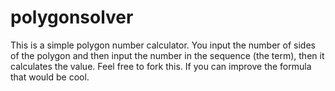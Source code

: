 # polygonsolver
This is a simple polygon number calculator. You input the number of sides of the polygon and then input the number in the sequence (the term), then it calculates the value. Feel free to fork this. If you can improve the formula that would be cool.
